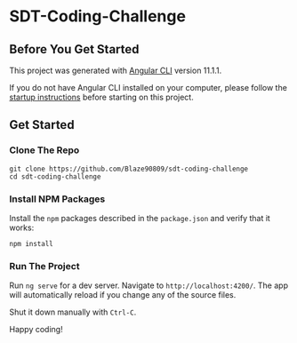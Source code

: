 # SDT-Coding-Challenge

## Before You Get Started

This project was generated with [Angular CLI](https://github.com/angular/angular-cli) version 11.1.1.

If you do not have Angular CLI installed on your computer, please follow the [startup instructions](https://angular.io/guide/setup-local) before starting on this project.

## Get Started

### Clone The Repo

```shell
git clone https://github.com/Blaze90809/sdt-coding-challenge
cd sdt-coding-challenge
```

### Install NPM Packages

Install the `npm` packages described in the `package.json` and verify that it works:

```shell
npm install
```

### Run The Project

Run `ng serve` for a dev server. Navigate to `http://localhost:4200/`. The app will automatically reload if you change any of the source files.

Shut it down manually with `Ctrl-C`.

Happy coding!